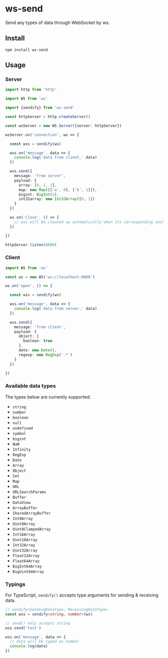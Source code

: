 # ws-send

Send any types of data through WebSocket by ws.

## Install

`npm install ws-send`

## Usage

### Server

```ts
import http from 'http'

import WS from 'ws'

import {sendify} from 'ws-send'

const httpServer = http.createServer()

const wsServer = new WS.Server({server: httpServer})

wsServer.on('connection', ws => {

  const wss = sendify(ws)

  wss.on('message', data => {
    console.log('data from client,' data)
  })

  wss.send({
    message: 'from server',
    payload: {
      array: [0, 1, 2],
      map: new Map([['a', 0], ['b', 1]]),
      bigint: BigInt(2),
      int32array: new Int32Array([0, 1])
    }
  })

  ws.on('close', () => {
    // wss will be cleaned up automatically when its corresponding socket closes
  })

})

httpServer.listen(8000)
```

### Client

```ts
import WS from 'ws'

const ws = new WS('ws://localhost:8000')

ws.on('open', () => {

  const wss = sendify(ws)

  wss.on('message', data => {
    console.log('data from server,' data)
  })

  wss.send({
    message: 'from client',
    payload: {
      object: {
        boolean: true
      },
      date: new Date(),
      regexp: new RegExp('.*')
    }
  })

})
```

### Available data types

The types below are currently supported.

- `string`
- `number`
- `boolean`
- `null`
- `undefined`
- `symbol`
- `bigint`
- `NaN`
- `Infinity`
- `RegExp`
- `Date`
- `Array`
- `Object`
- `Set`
- `Map`
- `URL`
- `URLSearchParams`
- `Buffer`
- `DataView`
- `ArrayBuffer`
- `SharedArrayBuffer`
- `Int8Array`
- `Uint8Array`
- `Uint8ClampedArray`
- `Int16Array`
- `Uint16Array`
- `Int32Array`
- `Uint32Array`
- `Float32Array`
- `Float64Array`
- `BigInt64Array`
- `BigUint64Array`

### Typings

For TypeScript, `sendify()` accepts type arguments for sending & receiving data.

```ts
// sendify<SendingDataType, ReceivingDataType>
const wss = sendify<string, number>(ws)

// send() only accepts string
wss.send('test')

wss.on('message', data => {
  // data will be typed as number
  console.log(data)
})
```

